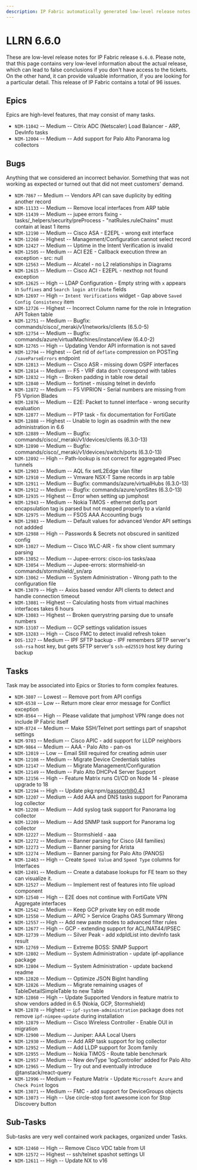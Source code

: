 ```yaml
---
description: IP Fabric automatically generated low-level release notes for version 6.6.0.
---
```


# LLRN 6.6.0

These are low-level release notes for IP Fabric release `6.6.0`. Please note, that this page contains very low-level information about the actual release, which can lead to false conclusions if you don't have access to the tickets. On the other hand, it can provide valuable information, if you are looking for a particular detail. This release of IP Fabric contains a total of 96 issues.

## Epics

Epics are high-level features, that may consist of many tasks.

- `NIM-11042` -- Medium -- Citrix ADC (Netscaler) Load Balancer - ARP, DevInfo tasks
- `NIM-12004` -- Medium -- Add support for Palo Alto Panorama log collectors

## Bugs

Anything that we considered an incorrect behavior. Something that was not working as expected or turned out that did not meet customers' demand.

- `NIM-7867` -- Medium -- Vendors API can save duplicity by editing another record
- `NIM-11133` -- Medium -- Remove local interfaces from ARP table
- `NIM-11439` -- Medium -- jupee errors fixing - tasks/_helpers/security/preProcess - "natRules.ruleChains" must contain at least 1 items
- `NIM-12190` -- Medium -- Cisco ASA - E2EPL - wrong exit interface
- `NIM-12260` -- Highest -- Management/Configuration cannot select record
- `NIM-12427` -- Medium -- Uptime in the Intent Verification is invalid
- `NIM-12505` -- Medium -- ACI E2E - Callback execution threw an exception - src: null
- `NIM-12563` -- Medium -- Alcatel - no L2 relationships in Diagrams
- `NIM-12615` -- Medium -- Cisco ACI - E2EPL - nexthop not found exception
- `NIM-12625` -- High -- LDAP Configuration - Empty string with `x` appears in `Suffixes` and `Search login attribute` fields
- `NIM-12697` -- High -- `Intent Verifications` widget - Gap above `Saved Config Consistency` item
- `NIM-12726` -- Highest -- Incorrect Column name for the role in Integration API Token table
- `NIM-12751` -- Medium -- Bugfix: commands/cisco/_meraki/v1/networks/clients (6.5.0-5)
- `NIM-12754` -- Medium -- Bugfix: commands/azure/virtualMachines/instanceView (6.4.0-2)
- `NIM-12765` -- High -- Updating Vendor API information is not saved
- `NIM-12794` -- Highest -- Get rid of `deflate` compression on POSTing `/saveParseErrors` endpoint
- `NIM-12813` -- Medium -- Cisco ASR - missing down OSPF interfaces
- `NIM-12814` -- Medium -- F5 - VRF data don't corespond with tables
- `NIM-12832` -- High -- Broken padding in table row detail
- `NIM-12840` -- Medium -- fortinet - missing telnet in devInfo
- `NIM-12872` -- Medium -- F5 VIPRION - Serial numbers are missing from F5 Viprion Blades
- `NIM-12876` -- Medium -- E2E: Packet to tunnel interface - wrong security evaluation
- `NIM-12877` -- Medium -- PTP task - fix documentation for FortiGate
- `NIM-12888` -- Highest -- Unable to login as osadmin with the new administration in 6.6
- `NIM-12889` -- Medium -- Bugfix: commands/cisco/_meraki/v1/devices/clients (6.3.0-13)
- `NIM-12890` -- Medium -- Bugfix: commands/cisco/_meraki/v1/devices/switch/ports (6.3.0-13)
- `NIM-12892` -- High -- Path-lookup is not correct for aggregated IPsec tunnels
- `NIM-12903` -- Medium -- AQL fix setL2Edge vlan filter
- `NIM-12910` -- Medium -- Vmware NSX-T Same records in arp table
- `NIM-12911` -- Medium -- Bugfix: commands/azure/virtualHubs (6.3.0-13)
- `NIM-12912` -- Medium -- Bugfix: commands/azure/vpnSites (6.3.0-13)
- `NIM-12935` -- Highest -- Error when setting up jumphost
- `NIM-12943` -- Medium -- Nokia TiMOS - ethernet dot1q port encapsulation tag is parsed but not mapped properly to a vlanId
- `NIM-12975` -- Medium -- FSOS AAA Accounting bugs
- `NIM-12983` -- Medium -- Default values for advanced Vendor API settings not addded
- `NIM-12988` -- High -- Passwords & Secrets not obscured in sanitized config
- `NIM-13027` -- Medium -- Cisco WLC-AIR - fix show client summary parsing
- `NIM-13052` -- Medium -- Jupee-errors: cisco-ios tasks/aaa
- `NIM-13054` -- Medium -- Jupee-errors: stormshield-sn commands/stormshield/_sn/arp
- `NIM-13062` -- Medium -- System Administration - Wrong path to the configuration file
- `NIM-13079` -- High -- Axios based vendor API clients to detect and handle connection timeout
- `NIM-13081` -- Highest -- Calculating hosts from virtual machines interfaces takes 6 hours
- `NIM-13083` -- Highest -- Broken querystring parsing due to unsafe numbers
- `NIM-13107` -- Medium -- GCP settings validation issues
- `NIM-13283` -- High -- Cisco FMC to detect invalid refresh token
- `DOS-1327` -- Medium -- IPF SFTP backup - IPF remembers SFTP server's `ssh-rsa` host key, but gets SFTP server's `ssh-ed25519` host key during backup

## Tasks

Task may be associated into Epics or Stories to form complex features.

- `NIM-3807` -- Lowest -- Remove port from API configs
- `NIM-6538` -- Low -- Return more clear error message for Conflict exception
- `NIM-8564` -- High -- Please validate that jumphost VPN range does not include IP Fabric itself
- `NIM-8724` -- Medium -- Make SSH/Telnet port settings part of snapshot settings
- `NIM-9703` -- Medium -- Cisco APIC - add support for LLDP neighbors
- `NIM-9864` -- Medium -- AAA - Palo Alto - pan-os
- `NIM-12019` -- Low -- Email Still required for creating admin user
- `NIM-12108` -- Medium -- Migrate Device Credentials tables
- `NIM-12147` -- Medium -- Migrate Management/Configuration
- `NIM-12149` -- Medium -- Palo Alto DHCPv4 Server Support
- `NIM-12156` -- High -- Feature Matrix runs CI/CD on Node 14 - please upgrade to 18
- `NIM-12194` -- High -- Update pkg:npm/passport@0.4.1
- `NIM-12207` -- Medium -- Add AAA and DNS tasks support for Panorama log collector
- `NIM-12208` -- Medium -- Add syslog task support for Panorama log collector
- `NIM-12209` -- Medium -- Add SNMP task support for Panorama log collector
- `NIM-12227` -- Medium -- Stormshield - aaa
- `NIM-12272` -- Medium -- Banner parsing for Cisco (All families)
- `NIM-12273` -- Medium -- Banner parsing for Arista
- `NIM-12274` -- Medium -- Banner parsing for Palo Alto (PANOS)
- `NIM-12463` -- High -- Create `Speed Value` and `Speed Type` columns for Interfaces
- `NIM-12491` -- Medium -- Create a database lookups for FE team so they can visualize it.
- `NIM-12527` -- Medium -- Implement rest of features into file upload component
- `NIM-12540` -- High -- E2E does not continue with FortiGate VPN Aggregate interfaces
- `NIM-12542` -- Medium -- Keep GCP private key on edit mode
- `NIM-12550` -- Medium -- APIC > Service Graphs OAS Summary Wrong
- `NIM-12557` -- High -- Add new paste modes to advanced filter rules
- `NIM-12677` -- High -- GCP - extending support for ACL/NAT44/IPSEC
- `NIM-12739` -- Medium -- Silver Peak - add xdpIdList into devInfo task result
- `NIM-12769` -- Medium -- Extreme BOSS: SNMP Support
- `NIM-12802` -- Medium -- System Administration - update ipf-appliance package
- `NIM-12804` -- Medium -- System Administration - update backend readme
- `NIM-12820` -- Medium -- Optimize JSON BigInt handling
- `NIM-12826` -- Medium -- Migrate remaining usages of TableDetailSimpleTable to new Table
- `NIM-12860` -- High -- Update Supported Vendors in feature matrix to show vendors added in 6.5 (Nokia, GCP, Stormshield)
- `NIM-12878` -- Highest -- `ipf-system-administration` package does not remove `ipf-nimpee-update` during installation
- `NIM-12879` -- Medium -- Cisco Wireless Controller - Enable OUI in migration
- `NIM-12900` -- Medium -- Juniper: AAA Local Users
- `NIM-12930` -- Medium -- Add ARP task support for log collector
- `NIM-12952` -- Medium -- Add LLDP support for 3com family
- `NIM-12955` -- Medium -- Nokia TiMOS - Route table benchmark
- `NIM-12957` -- Medium -- New devType 'logController' added for Palo Alto
- `NIM-12965` -- Medium -- Try out and eventually introduce @tanstack/react-query
- `NIM-12996` -- Medium -- Feature Matrix - Update `Microsoft Azure` and `Check Point` logos
- `NIM-13071` -- Medium -- FMC - add support for DeviceGroups objects
- `NIM-13073` -- High -- Use circle-stop font awesome icon for Stop Discovery button

## Sub-Tasks

Sub-tasks are very well contained work packages, organized under Tasks.

- `NIM-12460` -- High -- Remove Cisco VDC table from UI
- `NIM-12572` -- Highest -- ssh/telnet spashot settings UI
- `NIM-12611` -- High -- Update NX to v16
